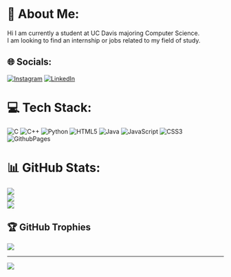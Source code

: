 # 💫 About Me:
Hi I am currently a student at UC Davis majoring Computer Science. <br>I am looking to find an internship or jobs related to my field of study.


## 🌐 Socials:
[![Instagram](https://img.shields.io/badge/Instagram-%23E4405F.svg?logo=Instagram&logoColor=white)](https://instagram.com/jamin.200) [![LinkedIn](https://img.shields.io/badge/LinkedIn-%230077B5.svg?logo=linkedin&logoColor=white)](https://linkedin.com/in/Jamin-Chan-856b88222/) 
# 💻 Tech Stack:
![C](https://img.shields.io/badge/c-%2300599C.svg?style=for-the-badge&logo=c&logoColor=white) ![C++](https://img.shields.io/badge/c++-%2300599C.svg?style=for-the-badge&logo=c%2B%2B&logoColor=white) ![Python](https://img.shields.io/badge/python-3670A0?style=for-the-badge&logo=python&logoColor=ffdd54) ![HTML5](https://img.shields.io/badge/html5-%23E34F26.svg?style=for-the-badge&logo=html5&logoColor=white) ![Java](https://img.shields.io/badge/java-%23ED8B00.svg?style=for-the-badge&logo=openjdk&logoColor=white) ![JavaScript](https://img.shields.io/badge/javascript-%23323330.svg?style=for-the-badge&logo=javascript&logoColor=%23F7DF1E) ![CSS3](https://img.shields.io/badge/css3-%231572B6.svg?style=for-the-badge&logo=css3&logoColor=white) ![GithubPages](https://img.shields.io/badge/github%20pages-121013?style=for-the-badge&logo=github&logoColor=white)
# 📊 GitHub Stats:
![](https://github-readme-stats.vercel.app/api?username=Jamin-Chan&theme=nightowl&hide_border=false&include_all_commits=true&count_private=false)<br/>
![](https://github-readme-streak-stats.herokuapp.com/?user=Jamin-Chan&theme=nightowl&hide_border=false)<br/>
![](https://github-readme-stats.vercel.app/api/top-langs/?username=Jamin-Chan&theme=nightowl&hide_border=false&include_all_commits=true&count_private=false&layout=compact)

## 🏆 GitHub Trophies
![](https://github-profile-trophy.vercel.app/?username=Jamin-Chan&theme=radical&no-frame=false&no-bg=true&margin-w=4)

---
[![](https://visitcount.itsvg.in/api?id=Jamin-Chan&icon=7&color=11)](https://visitcount.itsvg.in)

<!-- Proudly created with GPRM ( https://gprm.itsvg.in ) -->
